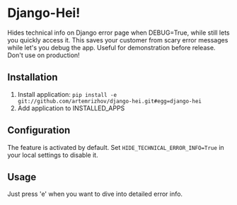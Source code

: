 Django-Hei!
==========

Hides technical info on Django error page when DEBUG=True, while still lets you
quickly access it.
This saves your customer from scary error messages while let's you debug the
app.
Useful for demonstration before release. Don't use on production!

Installation
------------

1. Install application:
`pip install -e git://github.com/artemrizhov/django-hei.git#egg=django-hei`
2. Add application to INSTALLED_APPS

Configuration
-------------

The feature is activated by default. Set `HIDE_TECHNICAL_ERROR_INFO=True` in
your local settings to disable it.

Usage
-----

Just press 'e' when you want to dive into detailed error info.
